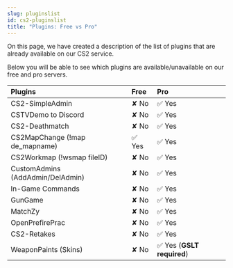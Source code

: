 ```yaml
---
slug: pluginslist
id: cs2-pluginslist
title: "Plugins: Free vs Pro"
---
```


On this page, we have created a description of the list of plugins that are already available on our CS2 service.

Below you will be able to see which plugins are available/unavailable on our free and pro servers.

| Plugins                                 | Free           | Pro    |
|:-                                       |:-              |:-      |
| CS2-SimpleAdmin                         |  &#x2718; No   | ✅ Yes |
| CSTVDemo to Discord                     |  &#x2718; No   | ✅ Yes |
| CS2-Deathmatch                          |  &#x2718; No   | ✅ Yes |
| CS2MapChange (!map de_mapname)          |      ✅ Yes    | ✅ Yes |
| CS2Workmap (!wsmap fileID)              |  &#x2718; No   | ✅ Yes |
| CustomAdmins (AddAdmin/DelAdmin)        |  &#x2718; No   | ✅ Yes |
| In-Game Commands                        |  &#x2718; No   | ✅ Yes |
| GunGame                                 |  &#x2718; No   | ✅ Yes |
| MatchZy                                 |  &#x2718; No   | ✅ Yes |
| OpenPrefirePrac                         |  &#x2718; No   | ✅ Yes |
| CS2-Retakes                             |  &#x2718; No   | ✅ Yes |
| WeaponPaints (Skins)                    |  &#x2718; No   | ✅ Yes (**GSLT required**) |
